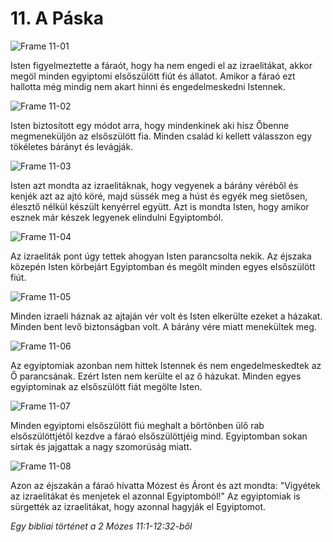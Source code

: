 # 11. A Páska

![Frame 11-01](https://cdn.door43.org/obs/jpg/360px/obs-en-11-01.jpg)

Isten figyelmeztette a fáraót, hogy ha nem engedi el az izraelitákat, akkor megöl minden egyiptomi elsőszülött fiút és állatot. Amikor a fáraó ezt hallotta még mindig nem akart hinni és engedelmeskedni Istennek.

![Frame 11-02](https://cdn.door43.org/obs/jpg/360px/obs-en-11-02.jpg)

Isten biztosított egy módot arra, hogy mindenkinek aki hisz Őbenne megmeneküljön az elsőszülött fia. Minden család ki kellett válasszon egy tökéletes bárányt és levágják.

![Frame 11-03](https://cdn.door43.org/obs/jpg/360px/obs-en-11-03.jpg)

Isten azt mondta az izraelitáknak, hogy vegyenek a bárány véréből és kenjék azt az ajtó köré, majd süssék meg a húst és egyék meg sietősen, élesztő nélkül készült kenyérrel együtt. Azt is mondta Isten, hogy amikor esznek már készek legyenek elindulni Egyiptomból.

![Frame 11-04](https://cdn.door43.org/obs/jpg/360px/obs-en-11-04.jpg)

Az izraeliták pont úgy tettek ahogyan Isten parancsolta nekik. Az éjszaka közepén Isten körbejárt Egyiptomban és megölt minden egyes elsőszülött fiút.

![Frame 11-05](https://cdn.door43.org/obs/jpg/360px/obs-en-11-05.jpg)

Minden izraeli háznak az ajtaján vér volt és Isten elkerülte ezeket a házakat. Minden bent levő biztonságban volt. A bárány vére miatt menekültek meg.

![Frame 11-06](https://cdn.door43.org/obs/jpg/360px/obs-en-11-06.jpg)

Az egyiptomiak azonban nem hittek Istennek és nem engedelmeskedtek az Ő parancsának. Ezért Isten nem kerülte el az ő házukat. Minden egyes egyiptominak az elsőszülött fiát megölte Isten.

![Frame 11-07](https://cdn.door43.org/obs/jpg/360px/obs-en-11-07.jpg)

Minden egyiptomi elsőszülött fiú meghalt a börtönben ülő rab elsőszülöttjétől kezdve a fáraó elsőszülöttjéig mind. Egyiptomban sokan sírtak és jajgattak a nagy szomorúság miatt.

![Frame 11-08](https://cdn.door43.org/obs/jpg/360px/obs-en-11-08.jpg)

Azon az éjszakán a fáraó hívatta Mózest és Áront és azt mondta: "Vigyétek az izraelitákat és menjetek el azonnal Egyiptomból!" Az egyiptomiak is sürgették az izraelitákat, hogy azonnal hagyják el Egyiptomot.

_Egy bibliai történet a 2 Mózes 11:1-12:32-ből_

